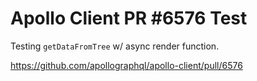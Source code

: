 # Apollo Client PR #6576 Test

Testing `getDataFromTree` w/ async render function.

https://github.com/apollographql/apollo-client/pull/6576

